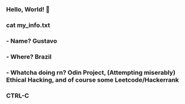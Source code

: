 ### Hello, World! 👋
### cat my_info.txt
### - Name? Gustavo
### - Where? Brazil
### - Whatcha doing rn? Odin Project, (Attempting miserably) Ethical Hacking, and of course some Leetcode/Hackerrank
### CTRL-C
